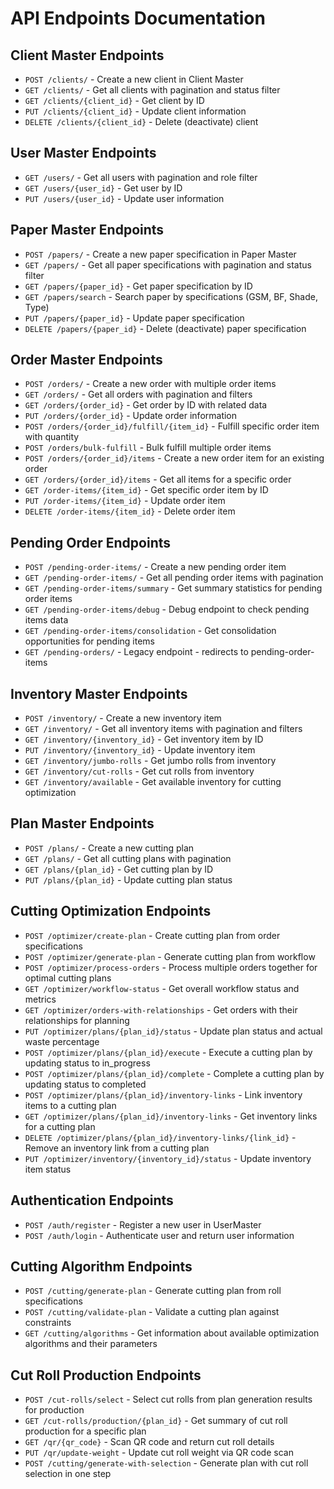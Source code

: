 # API Endpoints Documentation

## Client Master Endpoints

- `POST /clients/` - Create a new client in Client Master
- `GET /clients/` - Get all clients with pagination and status filter
- `GET /clients/{client_id}` - Get client by ID
- `PUT /clients/{client_id}` - Update client information
- `DELETE /clients/{client_id}` - Delete (deactivate) client

## User Master Endpoints

- `GET /users/` - Get all users with pagination and role filter
- `GET /users/{user_id}` - Get user by ID
- `PUT /users/{user_id}` - Update user information

## Paper Master Endpoints

- `POST /papers/` - Create a new paper specification in Paper Master
- `GET /papers/` - Get all paper specifications with pagination and status filter
- `GET /papers/{paper_id}` - Get paper specification by ID
- `GET /papers/search` - Search paper by specifications (GSM, BF, Shade, Type)
- `PUT /papers/{paper_id}` - Update paper specification
- `DELETE /papers/{paper_id}` - Delete (deactivate) paper specification

## Order Master Endpoints

- `POST /orders/` - Create a new order with multiple order items
- `GET /orders/` - Get all orders with pagination and filters
- `GET /orders/{order_id}` - Get order by ID with related data
- `PUT /orders/{order_id}` - Update order information
- `POST /orders/{order_id}/fulfill/{item_id}` - Fulfill specific order item with quantity
- `POST /orders/bulk-fulfill` - Bulk fulfill multiple order items
- `POST /orders/{order_id}/items` - Create a new order item for an existing order
- `GET /orders/{order_id}/items` - Get all items for a specific order
- `GET /order-items/{item_id}` - Get specific order item by ID
- `PUT /order-items/{item_id}` - Update order item
- `DELETE /order-items/{item_id}` - Delete order item

## Pending Order Endpoints

- `POST /pending-order-items/` - Create a new pending order item
- `GET /pending-order-items/` - Get all pending order items with pagination
- `GET /pending-order-items/summary` - Get summary statistics for pending order items
- `GET /pending-order-items/debug` - Debug endpoint to check pending items data
- `GET /pending-order-items/consolidation` - Get consolidation opportunities for pending items
- `GET /pending-orders/` - Legacy endpoint - redirects to pending-order-items

## Inventory Master Endpoints

- `POST /inventory/` - Create a new inventory item
- `GET /inventory/` - Get all inventory items with pagination and filters
- `GET /inventory/{inventory_id}` - Get inventory item by ID
- `PUT /inventory/{inventory_id}` - Update inventory item
- `GET /inventory/jumbo-rolls` - Get jumbo rolls from inventory
- `GET /inventory/cut-rolls` - Get cut rolls from inventory
- `GET /inventory/available` - Get available inventory for cutting optimization

## Plan Master Endpoints

- `POST /plans/` - Create a new cutting plan
- `GET /plans/` - Get all cutting plans with pagination
- `GET /plans/{plan_id}` - Get cutting plan by ID
- `PUT /plans/{plan_id}` - Update cutting plan status

## Cutting Optimization Endpoints

- `POST /optimizer/create-plan` - Create cutting plan from order specifications
- `POST /optimizer/generate-plan` - Generate cutting plan from workflow
- `POST /optimizer/process-orders` - Process multiple orders together for optimal cutting plans
- `GET /optimizer/workflow-status` - Get overall workflow status and metrics
- `GET /optimizer/orders-with-relationships` - Get orders with their relationships for planning
- `PUT /optimizer/plans/{plan_id}/status` - Update plan status and actual waste percentage
- `POST /optimizer/plans/{plan_id}/execute` - Execute a cutting plan by updating status to in_progress
- `POST /optimizer/plans/{plan_id}/complete` - Complete a cutting plan by updating status to completed
- `POST /optimizer/plans/{plan_id}/inventory-links` - Link inventory items to a cutting plan
- `GET /optimizer/plans/{plan_id}/inventory-links` - Get inventory links for a cutting plan
- `DELETE /optimizer/plans/{plan_id}/inventory-links/{link_id}` - Remove an inventory link from a cutting plan
- `PUT /optimizer/inventory/{inventory_id}/status` - Update inventory item status

## Authentication Endpoints

- `POST /auth/register` - Register a new user in UserMaster
- `POST /auth/login` - Authenticate user and return user information

## Cutting Algorithm Endpoints

- `POST /cutting/generate-plan` - Generate cutting plan from roll specifications
- `POST /cutting/validate-plan` - Validate a cutting plan against constraints
- `GET /cutting/algorithms` - Get information about available optimization algorithms and their parameters

## Cut Roll Production Endpoints

- `POST /cut-rolls/select` - Select cut rolls from plan generation results for production
- `GET /cut-rolls/production/{plan_id}` - Get summary of cut roll production for a specific plan
- `GET /qr/{qr_code}` - Scan QR code and return cut roll details
- `PUT /qr/update-weight` - Update cut roll weight via QR code scan
- `POST /cutting/generate-with-selection` - Generate plan with cut roll selection in one step

